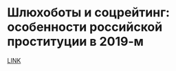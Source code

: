 # Шлюхоботы и соцрейтинг: особенности российской проституции в 2019-м



[LINK](https://varlamov.ru/3509771.html)